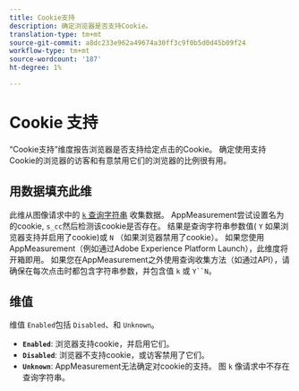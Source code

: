 ```yaml
---
title: Cookie支持
description: 确定浏览器是否支持Cookie。
translation-type: tm+mt
source-git-commit: a8dc233e962a49674a30ff3c9f0b5d0d45b09f24
workflow-type: tm+mt
source-wordcount: '187'
ht-degree: 1%

---
```



# Cookie 支持

“Cookie支持”维度报告浏览器是否支持给定点击的Cookie。 确定使用支持Cookie的浏览器的访客和有意禁用它们的浏览器的比例很有用。

## 用数据填充此维

此维从图像请求中的 [`k` 查询字符串](/help/implement/validate/query-parameters.md) 收集数据。 AppMeasurement尝试设置名为的cookie, `s_cc`然后检测该cookie是否存在。 结果是查询字符串参数值( `Y` 如果浏览器支持并启用了cookie)或 `N` （如果浏览器禁用了cookie）。 如果您使用AppMeasurement（例如通过Adobe Experience Platform Launch），此维度将开箱即用。 如果您在AppMeasurement之外使用查询收集方法（如通过API），请确保在每次点击时都包含字符串参数，并包含值 `k` 或 `Y``N`。

## 维值

维值 `Enabled`包括 `Disabled`、和 `Unknown`。

* **`Enabled`**: 浏览器支持cookie，并启用它们。
* **`Disabled`**: 浏览器不支持cookie，或访客禁用了它们。
* **`Unknown`**: AppMeasurement无法确定对cookie的支持。 图 `k` 像请求中不存在查询字符串。
